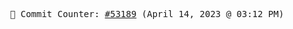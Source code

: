 <p align="center">
    <samp>
        📮 Commit Counter: <a href="https://github.com/Javascript-void0/Javascript-void0/commits/main">#53189</a> (April 14, 2023 @ 03:12 PM)
    </samp>
</p>